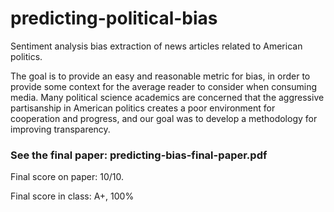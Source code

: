 # predicting-political-bias

Sentiment analysis bias extraction of news articles related to American politics. 

The goal is to provide an easy and reasonable metric for bias, in order to provide some context for the average reader to consider when consuming media. Many political science academics are concerned that the aggressive partisanship in American politics creates a poor environment for cooperation and progress, and our goal was to develop a methodology for improving transparency.

### See the final paper: predicting-bias-final-paper.pdf

Final score on paper: 10/10. 

Final score in class: A+, 100%
